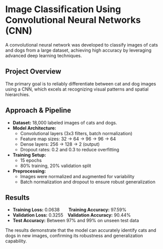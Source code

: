 # Image Classification Using Convolutional Neural Networks (CNN)

A convolutional neural network was developed to classify images of cats and dogs from a large dataset, achieving high accuracy by leveraging advanced deep learning techniques.

## Project Overview

The primary goal is to reliably differentiate between cat and dog images using a CNN, which excels at recognizing visual patterns and spatial hierarchies.

## Approach & Pipeline

- **Dataset:** 18,000 labeled images of cats and dogs.
- **Model Architecture:**
  - Convolutional layers (3x3 filters, batch normalization)
  - Feature map sizes: 32 → 64 → 96 → 96 → 64
  - Dense layers: 256 → 128 → 2 (output)
  - Dropout rates: 0.2 and 0.3 to reduce overfitting
- **Training Setup:**
  - 15 epochs
  - 80% training, 20% validation split
- **Preprocessing:**
  - Images were normalized and augmented for variability
  - Batch normalization and dropout to ensure robust generalization

## Results

- **Training Loss:** 0.0638  **Training Accuracy:** 97.59%
- **Validation Loss:** 0.3255 **Validation Accuracy:** 90.44%
- **Test Accuracy:** Between 97% and 99% on unseen test data

The results demonstrate that the model can accurately identify cats and dogs in new images, confirming its robustness and generalization capability.
